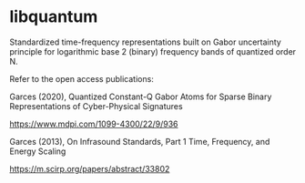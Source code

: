 # libquantum
Standardized time-frequency representations 
built on Gabor uncertainty principle for 
logarithmic base 2 (binary) frequency bands 
of quantized order N.

Refer to the open access publications:

Garces (2020), Quantized Constant-Q Gabor Atoms for 
Sparse Binary Representations of Cyber-Physical Signatures

https://www.mdpi.com/1099-4300/22/9/936

Garces (2013), On Infrasound Standards, Part 1 
Time, Frequency, and Energy Scaling

https://m.scirp.org/papers/abstract/33802
